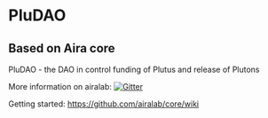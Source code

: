 #  PluDAO
## Based on Aira core

PluDAO - the DAO in control funding of Plutus and release of Plutons 

More information on airalab:
[![Gitter](https://badges.gitter.im/airalab/core.svg)](https://gitter.im/airalab/core?utm_source=badge&utm_medium=badge&utm_campaign=pr-badge&utm_content=badge)

Getting started: https://github.com/airalab/core/wiki
